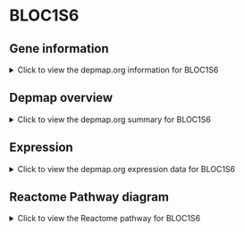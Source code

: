 <h1>BLOC1S6</h1>

<h2>Gene information</h2>
<details>
  <summary>Click to view the depmap.org information for BLOC1S6</summary>
  <p><a href="https://depmap.org/portal/gene/BLOC1S6?tab=about" target="_BLANK">Open page in a new tab...</a></p>
  <iframe src="https://depmap.org/portal/gene/BLOC1S6?tab=about" style="border:none;width:100%;height:800px"></iframe>
</details>

<h2>Depmap overview</h2>
<details>
  <summary>Click to view the depmap.org summary for BLOC1S6</summary>
  <p><a href="https://depmap.org/portal/gene/BLOC1S6?tab=overview" target="_BLANK">Open page in a new tab...</a></p>
  <iframe src="https://depmap.org/portal/gene/BLOC1S6?tab=overview" style="border:none;width:100%;height:800px"></iframe>
</details>

<h2>Expression</h2>
<details>
  <summary>Click to view the depmap.org expression data for BLOC1S6</summary>
  <p><a href="https://depmap.org/portal/gene/BLOC1S6?tab=characterization" target="_BLANK">Open page in a new tab...</a></p>
  <iframe src="https://depmap.org/portal/gene/BLOC1S6?tab=characterization" style="border:none;width:100%;height:800px"></iframe>
</details>



<h2>Reactome Pathway diagram</h2>
<details>
  <summary>Click to view the Reactome pathway for BLOC1S6</summary>
  <p><a href="https://reactome.org/PathwayBrowser/#/R-HSA-432722" target="_BLANK">Open page in a new tab...</a></p>
  <p>Golgi Associated Vesicle Biogenesis</p>
<iframe src="https://reactome.org/PathwayBrowser/#/R-HSA-432722" style="border:none;width:100%;height:800px"></iframe>
</details>



